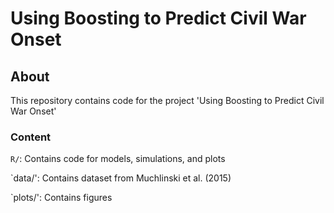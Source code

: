 # Using Boosting to Predict Civil War Onset

## About
This repository contains code for the project 'Using Boosting to Predict Civil War Onset'

### Content
`R/`: Contains code for models, simulations, and plots

`data/': Contains dataset from Muchlinski et al. (2015)

`plots/': Contains figures